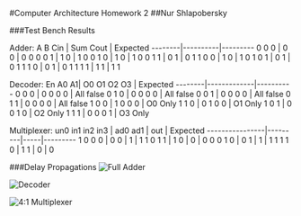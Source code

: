 #Computer Architecture Homework 2
##Nur Shlapobersky

###Test Bench Results

Adder:
A B Cin | Sum Cout | Expected
--------|----------|---------
0  0  0 |  0    0  |   0  0
0  0  1 |  1    0  |   1  0
0  1  0 |  1    0  |   1  0
0  1  1 |  0    1  |   0  1
1  0  0 |  1    0  |   1  0
1  0  1 |  0    1  |   0  1
1  1  0 |  0    1  |   0  1
1  1  1 |  1    1  |   1  1

Decoder:
En A0 A1| O0 O1 O2 O3 | Expected
--------|-------------|----------
0  0  0 |  0  0  0  0 | All false
0  1  0 |  0  0  0  0 | All false
0  0  1 |  0  0  0  0 | All false
0  1  1 |  0  0  0  0 | All false
1  0  0 |  1  0  0  0 | O0 Only
1  1  0 |  0  1  0  0 | O1 Only
1  0  1 |  0  0  1  0 | O2 Only
1  1  1 |  0  0  0  1 | O3 Only


Multiplexer:
un0 in1 in2 in3 | ad0 ad1 | out | Expected
----------------|---------|-----|---------
1   0   0   0   |   0  0  |  1  |  1
1   0   1   1   |   1  0  |  0  |  0
0   0   1   0   |   0  1  |  1  |  1
1   1   1   0   |   1  1  |  0  |  0

###Delay Propagations
![Full Adder](/home/nshlapo/Documents/CompArchFA15/HW/HW2/adder_wave.png)

![Decoder](/home/nshlapo/Documents/CompArchFA15/HW/HW2/decoder_wave.png)

![4:1 Multiplexer](/home/nshlapo/Documents/CompArchFA2015/HW/HW2/mux_wave.png)